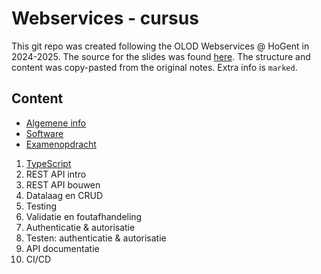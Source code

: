 # Webservices - cursus

This git repo was created following the OLOD Webservices @ HoGent in 2024-2025. The source for the slides was found [here](https://hogent-frontendweb.github.io/webservices-cursus/#/). The structure and content was copy-pasted from the original notes. Extra info is `marked`.

## Content

- [Algemene info](01_algemene_info.md)
- [Software](02_software.md)
- [Examenopdracht](03_examenopdracht.md)

1. [TypeScript](001_typescript.md)
2. REST API intro
3. REST API bouwen
4. Datalaag en CRUD
5. Testing
6. Validatie en foutafhandeling
7. Authenticatie & autorisatie
8. Testen: authenticatie & autorisatie
9. API documentatie
10. CI/CD
